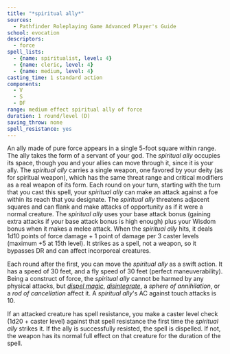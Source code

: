 ```yaml
---
title: "*spiritual ally*"
sources:
  - Pathfinder Roleplaying Game Advanced Player's Guide
school: evocation
descriptors:
  - force
spell_lists:
  - {name: spiritualist, level: 4}
  - {name: cleric, level: 4}
  - {name: medium, level: 4}
casting_time: 1 standard action
components:
  - V
  - S
  - DF
range: medium effect spiritual ally of force
duration: 1 round/level (D)
saving_throw: none
spell_resistance: yes
---
```


An ally made of pure force appears in a single 5-foot square within range. The ally takes the form of a servant of your god. The *spiritual ally* occupies its space, though you and your allies can move through it, since it is your ally. The *spiritual ally* carries a single weapon, one favored by your deity (as for spiritual weapon), which has the same threat range and critical modifiers as a real weapon of its form. Each round on your turn, starting with the turn that you cast this spell, your *spiritual ally* can make an attack against a foe within its reach that you designate. The *spiritual ally* threatens adjacent squares and can flank and make attacks of opportunity as if it were a normal creature. The *spiritual ally* uses your base attack bonus (gaining extra attacks if your base attack bonus is high enough) plus your Wisdom bonus when it makes a melee attack. When the *spiritual ally* hits, it deals 1d10 points of force damage + 1 point of damage per 3 caster levels (maximum +5 at 15th level). It strikes as a spell, not a weapon, so it bypasses DR and can affect incorporeal creatures.

Each round after the first, you can move the *spiritual ally* as a swift action. It has a speed of 30 feet, and a fly speed of 30 feet (perfect maneuverability). Being a construct of force, the *spiritual ally* cannot be harmed by any physical attacks, but [*dispel magic*](/spells/dispel-magic/), [*disintegrate*](/spells/disintegrate/), a *sphere of annihilation*, or a *rod of cancellation* affect it. A *spiritual ally*'s AC against touch attacks is 10.

If an attacked creature has spell resistance, you make a caster level check (1d20 + caster level) against that spell resistance the first time the *spiritual ally* strikes it. If the ally is successfully resisted, the spell is dispelled. If not, the weapon has its normal full effect on that creature for the duration of the spell.

